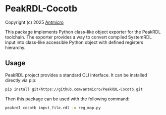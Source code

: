 # PeakRDL-Cocotb

Copyright (c) 2025 [Antmicro](https://www.antmicro.com)

This package implements Python class-like object exporter for the PeakRDL toolchain.
The exporter provides a way to convert compiled SystemRDL input into class-like accessible Python object with defined registers hierarchy.

## Usage

PeakRDL project provides a standard CLI interface. It can be installed directly via pip:

```bash
pip install git+https://github.com/antmicro/PeakRDL-Cocotb.git
```

Then this package can be used with the following command:

```bash
peakrdl cocotb input_file.rdl -o reg_map.py
```
